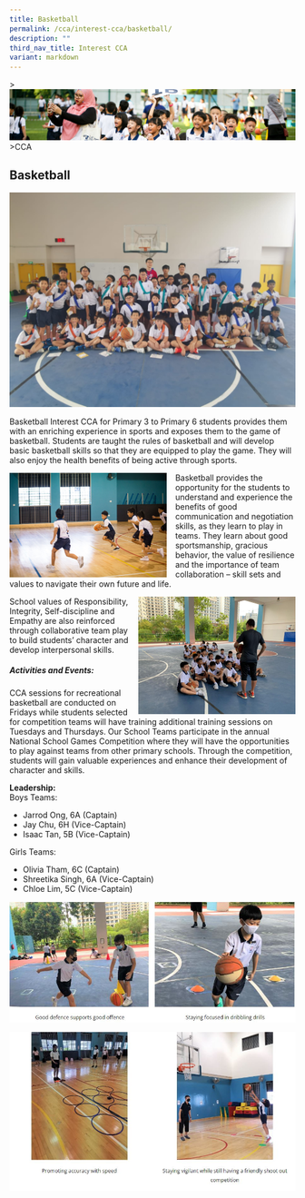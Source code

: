 ```yaml
---
title: Basketball
permalink: /cca/interest-cca/basketball/
description: ""
third_nav_title: Interest CCA
variant: markdown
---
```

&gt;![](/images/CCA/CCA_02.jpg)
&gt;CCA

## Basketball

![](/images/CCA/Basketball%201.jpeg)

Basketball Interest CCA for Primary 3 to Primary 6 students provides them with an enriching experience in sports and exposes them to the game of basketball. Students are taught the rules of basketball and will develop basic basketball skills so that they are equipped to play the game. They will also enjoy the health benefits of being active through sports. 


<img src="/images/CCA/Basketball%202.jpg" style="width:55%;margin-right:15px;" align="left">


Basketball provides the opportunity for the students to understand and experience the benefits of good communication and negotiation skills, as they learn to play in teams. They learn about good sportsmanship, gracious behavior, the value of resilience and the importance of team collaboration – skill sets and values to navigate their own future and life. 



<img src="/images/CCA/Basketball%203.png" style="width:55%;margin-left:15px;" align="right">

School values of Responsibility, Integrity, Self-discipline and Empathy are also reinforced through collaborative team play to build students’ character and develop interpersonal skills.

##### Activities and Events:

CCA sessions for recreational basketball are conducted on Fridays while students selected for competition teams will have training additional training sessions on Tuesdays and Thursdays.
Our School Teams participate in the annual National School Games Competition where they will have the opportunities to play against teams from other primary schools. Through the competition, students will gain valuable experiences and enhance their development of character and skills.  


**Leadership:** <br>
Boys Teams:  
-	Jarrod Ong, 6A (Captain) <br>
-	Jay Chu, 6H (Vice-Captain) <br>
-	Isaac Tan, 5B (Vice-Captain)

Girls Teams: <br>
-	Olivia Tham, 6C (Captain)<br>
-	Shreetika Singh, 6A (Vice-Captain)<br>
-	Chloe Lim, 5C (Vice-Captain)




![](/images/CCA/Basketball%204.jpg)

![](/images/CCA/Basketball%205.jpg)